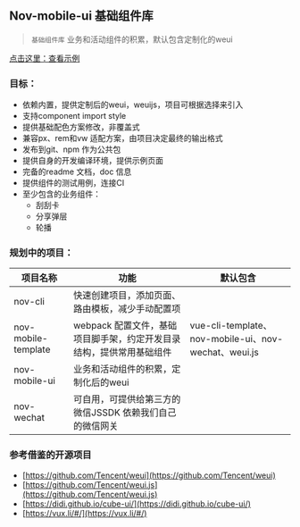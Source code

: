 ## Nov-mobile-ui 基础组件库

> `基础组件库` 业务和活动组件的积累，默认包含定制化的weui

[点击这里：查看示例](./#/example)

### 目标：
- 依赖内置，提供定制后的weui，weuijs，项目可根据选择来引入
- 支持component import style
- 提供基础配色方案修改，非覆盖式
- 兼容px、rem和vw 适配方案，由项目决定最终的输出格式
- 发布到git、npm 作为公共包
- 提供自身的开发编译环境，提供示例页面
- 完备的readme 文档，doc 信息
- 提供组件的测试用例，连接CI
- 至少包含的业务组件：
    - 刮刮卡
    - 分享弹层
    - 轮播

### 规划中的项目：

| 项目名称 | 功能 | 默认包含 |
| - | --- | - |
| nov-cli | 快速创建项目，添加页面、路由模板，减少手动配置项 |
| nov-mobile-template | webpack 配置文件，基础项目脚手架，约定开发目录结构，提供常用基础组件 | vue-cli-template、nov-mobile-ui、nov-wechat、weui.js |
| nov-mobile-ui | 业务和活动组件的积累，定制化后的weui |
| nov-wechat | 可自用，可提供给第三方的微信JSSDK 依赖我们自己的微信网关 | |

### 参考借鉴的开源项目

- [https://github.com/Tencent/weui](https://github.com/Tencent/weui)
- [https://github.com/Tencent/weui.js](https://github.com/Tencent/weui.js)
- [https://didi.github.io/cube-ui/](https://didi.github.io/cube-ui/)
- [https://vux.li/#/](https://vux.li/#/)

